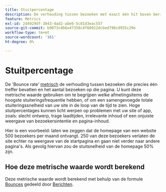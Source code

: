 ```yaml
---
title: Stuitpercentage
description: De verhouding tussen bezoeken met exact één hit boven berichten.
feature: Metrics
exl-id: 2d4929df-3843-4ad2-abe6-5c01d3eac557
source-git-commit: b9073cdb6e47358c4f60922dcbed798cd955c29e
workflow-type: tm+mt
source-wordcount: '161'
ht-degree: 0%

---
```


# Stuitpercentage

De &#39;Bounce rate&#39; [metrisch](overview.md) de verhouding tussen bezoeken die precies één treffer bevatten en het aantal bezoeken op die pagina. U kunt deze metrische waarde gebruiken om te begrijpen welke afmetingsitems de hoogste stuiteringsfrequentie hebben, of om een samengevoegde totale stuiteringssnelheid van uw site in de loop van de tijd te zien. Hoge stuitpercentages kunnen licht werpen op problemen met uw site of app, zoals: slecht ontwerp, trage laadtijden, irrelevante inhoud of een onjuiste weergave van bezoekersintentie en pagina-inhoud.

Hier is een voorbeeld: laten we zeggen dat de homepage van een website 500 bezoekers per maand ontvangt. 250 van deze bezoekers verlaten de site echter na weergave van de startpagina en gaan niet verder naar andere pagina&#39;s. Als gevolg hiervan zou de stuitsnelheid van de homepage 50% zijn.

## Hoe deze metrische waarde wordt berekend

Deze metrische waarde wordt berekend met behulp van de formule [Bounces](bounces.md) gedeeld door [Berichten](entries.md).
